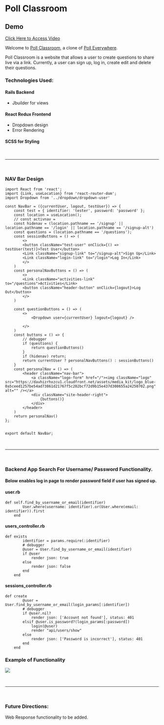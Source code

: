 # Poll Classroom

## Demo
[Click Here to Access Video](https://vimeo.com/530118148)


Welcome to [Poll Classroom](https://poll-aa.herokuapp.com/), a clone of [Poll Everywhere](https://www.polleverywhere.com/).

Poll Classroom is a website that allows a user to create questions to share live via a link. Currently, a user can sign up, log in, create edit and delete their questions. 
### Technologies Used:



#### Rails Backend
- Jbuilder for views


#### React Redux Frontend

- Dropdown design
- Error Rendering


#### SCSS for Styling

<br />

* * *

<br />

### NAV Bar Design

```
import React from 'react';
import {Link, useLocation} from 'react-router-dom';
import Dropdown from '../dropdown/dropdown-user'

const NavBar = ({currentUser, logout, testUser}) => {
    const test = { identifier: 'tester', password: 'password' };
    const location = useLocation();
    // const activnav = 
    const hidenav = (location.pathname == '/signup' || location.pathname == '/login' || location.pathname == '/signup-alt') 
    const questions = (location.pathname == '/questions');
    const sessionButtons = () => (
        <>
        <button className="test-user" onClick={() => testUser(test)}>Test User</button>
        <Link className="signup-link" to="/signup-alt">Sign Up</Link>
        <Link className="login-link" to="/login">Log In</Link>
        </>
    )
    const personalNavButtons = () => (
        <>
        <Link className="activities-link" to="/questions">Activities</Link>
        <button className="header-button" onClick={logout}>Log Out</button>
        </>
    )

    const questionButtons = () => (
        <>
            <Dropdown user={currentUser} logout={logout} />
        
        </>
    )
    const buttons = () => {
        // debugger
        if (questions) {
            return questionButtons()
        }
        if (hidenav) return;
        return currentUser ? personalNavButtons() : sessionButtons()
    }
    const personalNav = () => (
        <header className="nav-bar">
            <a className="logo-form" href="/"><img className="logo" src="https://davhizrhxzcu1.cloudfront.net/assets/media_kit/logo_blue-0a5ceed1257be54ad73861d21767f5c202bcf72d9b15e437d308655a24250702.png" alt="" /></a>
            <div className="site-header-right">
                {buttons()}
            </div>
        </header>
    )
    return personalNav()
};


export default NavBar;
```

<br />

* * *

<br />

### Backend App Search For Username/ Password Functionality.
#### Below enables log in page to render password field if user has signed up.
#### user.rb
```
def self.find_by_username_or_email(identifier)   
        User.where(username: identifier).or(User.where(email: identifier)).first
    end
```
#### users_controller.rb
```
def exists
        identifier = params.require(:identifier) 
        # debugger
        @user = User.find_by_username_or_email(identifier)
        if @user
            render json: true
        else
            render json: false
        end
    end
```
#### sessions_controller.rb
```
def create
        @user = User.find_by_username_or_email(login_params[:identifier])
        # debugger
        if @user.nil?
            render json: ['Account not found'], status: 401
        elsif @user.is_password?(login_params[:password])
            login(@user)    
            render "api/users/show"
        else
            render json: ['Password is incorrect'], status: 401
        end
    end
```
### Example of Functionality
![](login-gif.gif)

<br />

* * *

<br />


### Future Directions:
Web Response functionality to be added.
